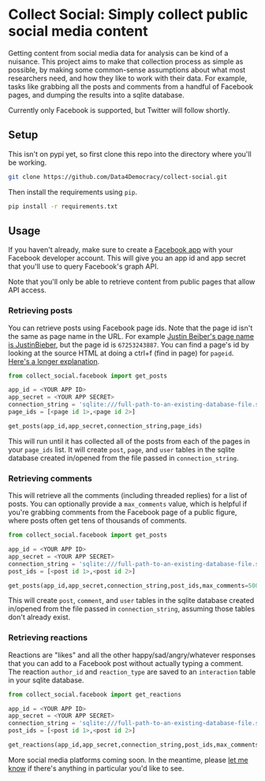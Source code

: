 # Collect Social: Simply collect public social media content 

Getting content from social media data for analysis can be kind of a nuisance. This project aims to make that collection process as simple as possible, by making some common-sense assumptions about what most researchers need, and how they like to work with their data. For example, tasks like grabbing all the posts and comments from a handful of Facebook pages, and dumping the results into a sqlite database. 

Currently only Facebook is supported, but Twitter will follow shortly.

## Setup

This isn't on pypi yet, so first clone this repo into the directory where you'll be working. 

```bash
git clone https://github.com/Data4Democracy/collect-social.git
```

Then install the requirements using `pip`. 

```bash
pip install -r requirements.txt
```

## Usage

If you haven't already, make sure to create a [Facebook app](https://developers.facebook.com/docs/apps/register) with your Facebook developer account. This will give you an app id and app secret that you'll use to query Facebook's graph API.

Note that you'll only be able to retrieve content from public pages that allow API access. 

### Retrieving posts

You can retrieve posts using Facebook page ids. Note that the page id isn't the same as page name in the URL. For example [Justin Beiber's page name is JustinBieber](https://www.facebook.com/JustinBieber), but the page id is `67253243887`. You can find a page's id by looking at the source HTML at doing a ctrl+f (find in page) for `pageid`. [Here's a longer explanation](http://hellboundbloggers.com/2010/07/find-facebook-profile-and-page-id-8516/). 

```python
from collect_social.facebook import get_posts

app_id = <YOUR APP ID>
app_secret = <YOUR APP SECRET>
connection_string = 'sqlite:///full-path-to-an-existing-database-file.sqlite'
page_ids = [<page id 1>,<page id 2>]

get_posts(app_id,app_secret,connection_string,page_ids)
```

This will run until it has collected all of the posts from each of the pages in your `page_ids` list. It will create `post`, `page`, and `user` tables in the sqlite database created in/opened from the file passed in `connection_string`. 

### Retrieving comments

This will retrieve all the comments (including threaded replies) for a list of posts. You can optionally provide a `max_comments` value, which is helpful if you're grabbing comments from the Facebook page of a public figure, where posts often get tens of thousands of comments.

```python
from collect_social.facebook import get_posts

app_id = <YOUR APP ID>
app_secret = <YOUR APP SECRET>
connection_string = 'sqlite:///full-path-to-an-existing-database-file.sqlite'
post_ids = [<post id 1>,<post id 2>]

get_posts(app_id,app_secret,connection_string,post_ids,max_comments=5000)
```

This will create `post`, `comment`, and `user` tables in the sqlite database created in/opened from the file passed in `connection_string`, assuming those tables don't already exist.

### Retrieving reactions

Reactions are "likes" and all the other happy/sad/angry/whatever responses that you can add to a Facebook post without actually typing a comment. The reaction `author_id` and `reaction_type` are saved to an `interaction` table in your sqlite database.

```python
from collect_social.facebook import get_reactions

app_id = <YOUR APP ID>
app_secret = <YOUR APP SECRET>
connection_string = 'sqlite:///full-path-to-an-existing-database-file.sqlite'
post_ids = [<post id 1>,<post id 2>]

get_reactions(app_id,app_secret,connection_string,post_ids,max_comments=5000)
```

More social media platforms coming soon. In the meantime, please [let me know](https://twitter.com/jonathonmorgan) if there's anything in particular you'd like to see. 

